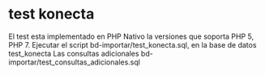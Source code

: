# test konecta
El test esta implementado en PHP Nativo la versiones que soporta PHP 5, PHP 7.
Ejecutar el script bd-importar/test_konecta.sql, en la base de datos test_konecta
Las consultas adicionales bd-importar/test_consultas_adicionales.sql                                                                                                                                                                                                                                                                                                                                   
